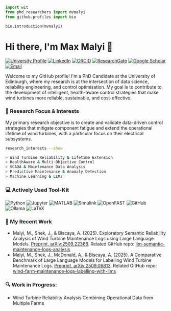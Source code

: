 <!-- 
Welcome, you've found the source code for my GitHub profile :)
Feel free to take inspiration from it for your own profile. 
-->

```python
import wit
from phd_researchers import mvmalyi
from github.profiles import bio

bio.introduction(mvmalyi)
```

# Hi there, I'm Max Malyi 👋

[![University Profile](https://img.shields.io/badge/University_Profile-002A5C?style=for-the-badge&logo=theuniversityofedinburgh&logoColor=white)](https://eng.ed.ac.uk/about/people/mr-max-malyi) [![LinkedIn](https://img.shields.io/badge/LinkedIn-0077B5?style=for-the-badge&logo=linkedin&logoColor=white)](https://www.linkedin.com/in/mvmalyi/) [![ORCID](https://img.shields.io/badge/ORCID-A6CE39?style=for-the-badge&logo=orcid&logoColor=white)](https://orcid.org/0000-0002-1503-9798) [![ResearchGate](https://img.shields.io/badge/ResearchGate-00CCBB?style=for-the-badge&logo=researchgate&logoColor=white)](https://www.researchgate.net/profile/Max-Malyi) [![Google Scholar](https://img.shields.io/badge/Google_Scholar-4285F4?style=for-the-badge&logo=googlescholar&logoColor=white)](https://scholar.google.com/citations?user=FgcRBeUAAAAJ) [![Email](https://img.shields.io/badge/Email-D14836?style=for-the-badge&logo=gmail&logoColor=white)](mailto:Max.Malyi@ed.ac.uk)

Welcome to my GitHub profile! I'm a PhD Candidate at the University of Edinburgh, where my research is at the intersection of data science, reliability engineering, and control optimisation. My goal is to contribute to the development of intelligent, health-aware control strategies that make wind turbines more reliable, sustainable, and cost-effective.

### 🔬 Research Focus & Interests

My primary research objective is to create and validate data-driven control strategies that mitigate component fatigue and extend the operational lifetime of wind turbines, with a particular focus on their electrical subsystems.

```bash
research_interests --show

> Wind Turbine Reliability & Lifetime Extension
> HealthAware & Multi-Objective Control
> SCADA & Maintenance Data Analysis
> Predictive Maintenance & Anomaly Detection
> Machine Learning & LLMs
```

### 💻 Actively Used Tool-Kit

![Python](https://img.shields.io/badge/Python-3776AB?style=for-the-badge&logo=python&logoColor=white) ![Jupyter](https://img.shields.io/badge/Jupyter-F37626?style=for-the-badge&logo=jupyter&logoColor=white) ![MATLAB](https://img.shields.io/badge/MATLAB-0076A8?style=for-the-badge&logo=mathworks&logoColor=white) ![Simulink](https://img.shields.io/badge/Simulink-0076A8?style=for-the-badge&logo=simulink&logoColor=white) ![OpenFAST](https://img.shields.io/badge/OpenFAST-000000?style=for-the-badge&logo=nrel&logoColor=white) ![GitHub](https://img.shields.io/badge/github-181717?style=for-the-badge&logo=github&logoColor=white) ![Ollama](https://img.shields.io/badge/Ollama-000000?style=for-the-badge&logo=ollama&logoColor=white) ![LaTeX](https://img.shields.io/badge/LaTeX-008080?style=for-the-badge&logo=latex&logoColor=white)


### 📑 My Recent Work

- Malyi, M., Shek, J., & Biscaya, A. (2025). Exploratory Semantic Reliability Analysis of Wind Turbine Maintenance Logs using Large Language Models. [Preprint, arXiv:2509.22366](https://arxiv.org/abs/2509.22366). Related GitHub repo: [llm-semantic-maintenance-logs-analysis](https://github.com/mvmalyi/llm-semantic-maintenance-logs-analysis)
- Malyi, M., Shek, J., McDonald, A., & Biscaya, A. (2025). A Comparative Benchmark of Large Language Models for Labelling Wind Turbine Maintenance Logs. [Preprint, arXiv:2509.06813](https://arxiv.org/abs/2509.06813). Related GitHub repo: [wind-farm-maintenance-logs-labelling-with-llms](https://github.com/mvmalyi/wind-farm-maintenance-logs-labelling-with-llms)

### 🔍 Work in Progress:

- Wind Turbine Reliability Analysis Combining Operational Data from Multiple Farms
